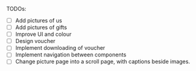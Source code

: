 TODOs:
- [ ] Add pictures of us
- [ ] Add pictures of gifts
- [ ] Improve UI and colour
- [ ] Design voucher
- [ ] Implement downloading of voucher
- [ ] Implement navigation between components
- [ ] Change picture page into a scroll page, with captions beside images.
